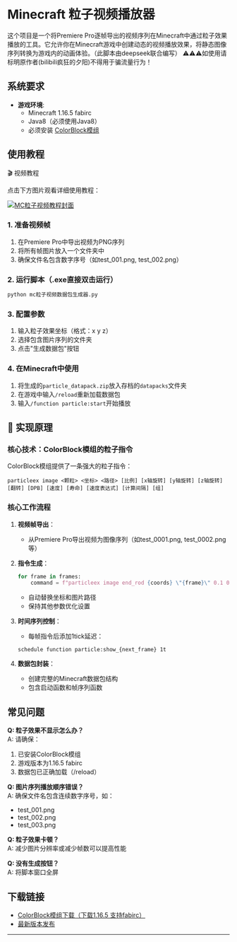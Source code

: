 # Minecraft 粒子视频播放器

这个项目是一个将Premiere Pro逐帧导出的视频序列在Minecraft中通过粒子效果播放的工具。它允许你在Minecraft游戏中创建动态的视频播放效果，将静态图像序列转换为游戏内的动画体验。（此脚本由deepseek联合编写）
⚠️⚠️⚠️如使用请标明原作者(bilibili疯狂的夕阳)不得用于骗流量行为！
## 系统要求

- **游戏环境**:
  - Minecraft 1.16.5 fabirc
  - Java8（必须使用Java8）
  - 必须安装 [ColorBlock模组](https://pan.baidu.com/s/1pFi82Wx7vJ5bnQTE4p9cIA?pwd=f3jx)

## 使用教程

🎬 视频教程

点击下方图片观看详细使用教程：

[![MC粒子视频教程封面](https://i1.hdslb.com/bfs/archive/1026d0fd91df1680c6b602cfe1fbdab6efd1c510.jpg)](https://www.bilibili.com/video/BV1psthzyETk/)

### 1. 准备视频帧
1. 在Premiere Pro中导出视频为PNG序列
2. 将所有帧图片放入一个文件夹中
3. 确保文件名包含数字序号（如test_001.png, test_002.png）

### 2. 运行脚本（.exe直接双击运行）
```bash
python mc粒子视频数据包生成器.py
```

### 3. 配置参数
1. 输入粒子效果坐标（格式：x y z）
2. 选择包含图片序列的文件夹
3. 点击"生成数据包"按钮

### 4. 在Minecraft中使用
1. 将生成的`particle_datapack.zip`放入存档的`datapacks`文件夹
2. 在游戏中输入`/reload`重新加载数据包
3. 输入`/function particle:start`开始播放

## 🔬 实现原理

### 核心技术：ColorBlock模组的粒子指令

ColorBlock模组提供了一条强大的粒子指令：
```minecraft
particleex image <颗粒> <坐标> <路径> [比例] [x轴旋转] [y轴旋转] [z轴旋转] [翻转] [DPB] [速度] [寿命] [速度表达式] [计算间隔] [组]
```

### 核心工作流程

1. **视频帧导出**：
   - 从Premiere Pro导出视频为图像序列（如test_0001.png, test_0002.png等）
   
2. **指令生成**：
   ```python
   for frame in frames:
       command = f"particleex image end_rod {coords} \"{frame}\" 0.1 0 0 0 not 10 0 0 0 1 null"
   ```
   - 自动替换坐标和图片路径
   - 保持其他参数优化设置

3. **时间序列控制**：
   - 每帧指令后添加1tick延迟：
   ```minecraft
   schedule function particle:show_{next_frame} 1t
   ```

4. **数据包封装**：
   - 创建完整的Minecraft数据包结构
   - 包含启动函数和帧序列函数

## 常见问题

**Q: 粒子效果不显示怎么办？**  
A: 请确保：
1. 已安装ColorBlock模组
2. 游戏版本为1.16.5 fabirc
3. 数据包已正确加载（/reload）

**Q: 图片序列播放顺序错误？**  
A: 确保文件名包含连续数字序号，如：
- test_001.png
- test_002.png
- test_003.png

**Q: 粒子效果卡顿？**  
A: 减少图片分辨率或减少帧数可以提高性能

**Q: 没有生成按钮？**  
A: 将脚本窗口全屏

## 下载链接

- [ColorBlock模组下载（下载1.16.5 支持fabirc）](https://pan.baidu.com/s/1pFi82Wx7vJ5bnQTE4p9cIA?pwd=f3jx)
- [最新版本发布](https://github.com/xiyang12345/Minecraft-ParticleVideoPlayerDatapackGenerator/releases/tag/Minecraft)

---
